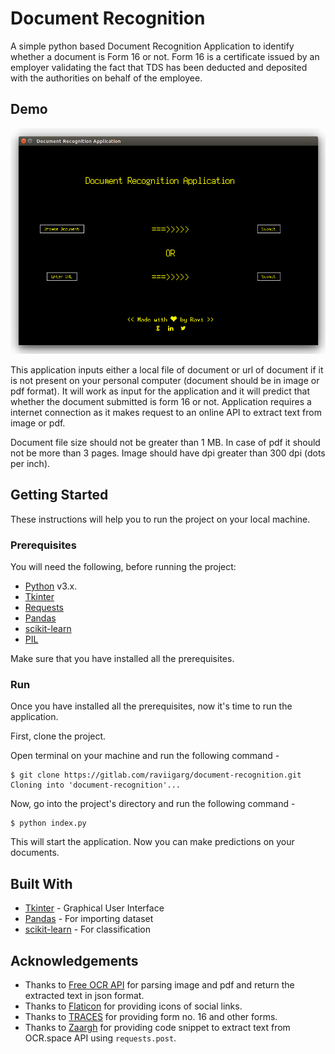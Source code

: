 # Document Recognition
A simple python based Document Recognition Application to identify whether a document is Form 16 or not. Form 16 is a certificate issued by an employer validating the fact that TDS has been deducted and deposited with the authorities on behalf of the employee.

## Demo
![user-interface](user-interface.png)

This application inputs either a local file of document or url of document if it is not present on your personal computer (document should be in image or pdf format). It will work as input for the application and it will predict that whether the document submitted is form 16 or not. Application requires a internet connection as it makes request to an online API to extract text from image or pdf. 

Document file size should not be greater than 1 MB. In case of pdf it should not be more than 3 pages. Image should have dpi greater than 300 dpi (dots per inch).

## Getting Started
These instructions will help you to run the project on your local machine.
### Prerequisites
You will need the following, before running the project:

- [Python](https://www.python.org/) v3.x.
- [Tkinter](https://docs.python.org/2/library/tkinter.html)
- [Requests](http://docs.python-requests.org)
- [Pandas](https://pandas.pydata.org/)
- [scikit-learn](https://scikit-learn.org/stable/install.html)
- [PIL](https://pypi.org/project/Pillow/)

Make sure that you have installed all the prerequisites.

### Run
Once you have installed all the prerequisites, now it's time to run the application.

First, clone the project.

Open terminal on your machine and run the following command -

```
$ git clone https://gitlab.com/raviigarg/document-recognition.git
Cloning into 'document-recognition'...
```

Now, go into the project's directory and run the following command - 

```
$ python index.py
```

This will start the application. Now you can make predictions on your documents.

## Built With
- [Tkinter](https://docs.python.org/2/library/tkinter.html) - Graphical User Interface
- [Pandas](https://pandas.pydata.org/) - For importing dataset
- [scikit-learn](https://scikit-learn.org) - For classification

## Acknowledgements
- Thanks to [Free OCR API](https://ocr.space/ocrapi) for parsing image and pdf and return the extracted text in json format.
- Thanks to [Flaticon](https://www.flaticon.com/home) for providing icons of social links.
- Thanks to [TRACES](https://contents.tdscpc.gov.in/) for providing form no. 16 and other forms. 
- Thanks to [Zaargh](https://github.com/Zaargh/ocr.space_code_example/blob/master/ocrspace_example.py) for providing code snippet to extract text from OCR.space API using `requests.post`.

